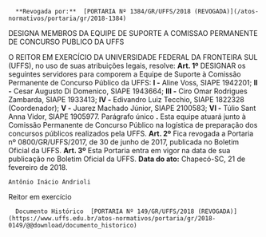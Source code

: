       **Revogada por:**  [PORTARIA Nº 1384/GR/UFFS/2018 (REVOGADA)](/atos-normativos/portaria/gr/2018-1384) 

   DESIGNA MEMBROS DA EQUIPE DE SUPORTE A COMISSAO PERMANENTE DE CONCURSO PUBLICO DA UFFS  

 O REITOR EM EXERCÍCIO DA UNIVERSIDADE FEDERAL DA FRONTEIRA SUL (UFFS), no uso de suas atribuições legais, resolve:   **Art. 1º** DESIGNAR os seguintes servidores para comporem a Equipe de Suporte à Comissão Permanente de Concurso Público da UFFS: **I -** Aline Voss, SIAPE 1942201; **II -** Cesar Augusto Di Domenico, SIAPE 1943664; **III -** Ciro Omar Rodrigues Zambarda, SIAPE 1933413; **IV -** Edivandro Luiz Tecchio, SIAPE 1822328 (Coordenador); **V -** Juarez Machado Júnior, SIAPE 2100583; **VI -** Túlio Sant Anna Vidor, SIAPE 1905977. Parágrafo único **.** Esta equipe atuará junto à Comissão Permanente de Concurso Público na logística de preparação dos concursos públicos realizados pela UFFS.   **Art. 2º** Fica revogada a Portaria nº 0800/GR/UFFS/2017, de 30 de junho de 2017, publicada no Boletim Oficial da UFFS.   **Art. 3º** Esta Portaria entra em vigor na data de sua publicação no Boletim Oficial da UFFS.      **Data do ato:** Chapecó-SC, 21 de fevereiro de 2018.   
 

    Antônio Inácio Andrioli   
 Reitor em exercício 

      Documento Histórico  [PORTARIA Nº 149/GR/UFFS/2018 (REVOGADA)](https://www.uffs.edu.br/atos-normativos/portaria/gr/2018-0149/@@download/documento_historico)     
      